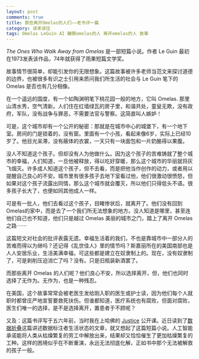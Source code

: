 ```yaml
---
layout: post
comments: true
title: 那些离开Omelas的人们——老书评一篇
category: 读来读往
tags: Omelas LeGuin AI 離開omelas的人 离开omelas的人 故事
---
```


*The Ones Who Walk Away from Omelas* 是一部短篇小说。作者 Le Guin 最初在1973发表该作品，74年就获得了雨果短篇文学奖。

故事情节很简单，却能引发你的无限想象。这篇故事被许多老师当范文来探讨道德的边界，也被很多有识之士引用来质问我们所生活的社会与 Le Guin 笔下的 Omelas 是否也有几分相像。

在一个遥远的国度，有一个如陶渊明笔下桃花园一般的地方，它叫 Omelas. 那里山清水秀，空气清新。人们住在红墙绿瓦的房子里，和谐共处，童叟无欺，没有政府，军队，没有战争与罪恶，不需要法官与警察。这简直叫人嫉妒！

可是，这个城市却有一个公开的秘密：那就是在城市中心的城堡下，有一个地下室。房间的门是锁着的，没有窗。里面有一个小孩，看起来像6岁，实际上已经10岁了。他目光呆滞，没有蔽体的衣裳，一天只有一块面包和一片奶酪得以果腹。

没人不知道这个孩子。但却没有人为他做什么。因为这个孩子的苦难铸就了整个城市的幸福，人们知道，一旦他被释放，得以吃好穿暖，那么这个城市的华丽就将灰飞烟灭。许多成人知道这个孩子，但不去看，而是把他当作创作的动力，或者用以提醒自己良心的不安。城市里有很多孩子去地下室看过他，他们很激动很愤怒，但如果对这个孩子流露出同情，那么这个城市就会覆灭，所以他们只得低头不语。很多孩子长大了，也便如同其他成人一样。

可是有一批人，他们去看过这个孩子，目睹惨状后，就离开了。他们没有回到Omelas的家中，而是去了一个我们所无法想象的地方。没人知道是哪里，甚至连他们自己也不知道，他们只是越过 Omelas 美丽的城市之门，踏上了离开 Omelas 之路⋯⋯

这篇短文对社会的批评表露无遗。幸福生活着的我们，不也是靠城市中一部分人的苦难而得以为继吗？还记得《乱世佳人》里的情节吗？斯嘉丽所在的美国南部也是人人安居乐业，生活美满幸福，可这些都是建立在奴隶制上的。现在，没有奴隶制了，可是剥削压迫消亡了吗？没有。只是旧瓶装新酒罢了。

而那些离开 Omelas 的人们呢？他们良心不安，所以选择离开，但，他们也同时选择了无作为。无作为，也是一种残忍。

在美国，这个故事常常会被老医生发给刚入职的医生或护士读，因为他们每个人就职时都曾庄严地宣誓要救死扶伤。但谁都知道，医疗系统也有腐败，但面对腐败，医生们唯一的选择，是不是选择离开，置患者于不顾呢？
 
又及：这篇书评写于五六年前，当时我在上哈佛的 [Justice](http://justiceharvard.org/) 公开课。近日读到了[数据折叠](https://36kr.com/p/5119805.html)这篇讲述数据标注者生活状态的文章，就又想起了这篇短篇小说。人工智能承诺能将人类从枯燥繁复的劳工中解放出来，结果却又恰恰催生了更加枯燥繁复的工种。这样的困境似乎在不断重演，永远无法彻底化解，正如书中那个无法被解救的孩子一般。